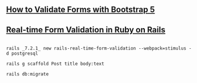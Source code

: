 
## [How to Validate Forms with Bootstrap 5](https://designmodo.com/validate-forms-bootstrap/)

## [Real-time Form Validation in Ruby on Rails](https://stevepolito.design/blog/rails-real-time-form-validation)
```

rails _7.2.1_ new rails-real-time-form-validation --webpack=stimulus -d postgresql

rails g scaffold Post title body:text

rails db:migrate

```


